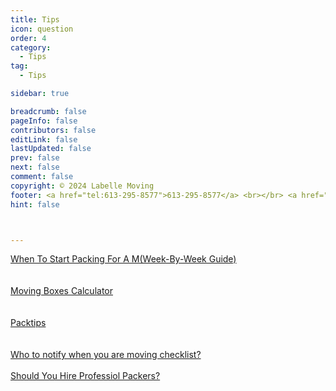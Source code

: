 ```yaml
---
title: Tips
icon: question
order: 4
category:
  - Tips
tag:
  - Tips

sidebar: true

breadcrumb: false
pageInfo: false
contributors: false
editLink: false
lastUpdated: false
prev: false
next: false
comment: false
copyright: © 2024 Labelle Moving
footer: <a href="tel:613-295-8577">613-295-8577</a> <br></br> <a href="mailto:info@labellemoving.com">info@labellemoving.com</a>
hint: false



---
```


 <a href="https://moversville.com/bwhen-to-start-packing-for-a-move">When To Start Packing For A M(Week-By-Week Guide)</a>  
  <br></br>
 <a href="https://www.moving.com/moving-boxes/packing-calculator.asp">Moving Boxes Calculator</a>         
  <br></br>
<a href="https://www.consumeraffairs.com/movers/how-to-pack-for-mhtml#:~:text=Packing%20tips%20for%20moving%201%20Declutter%20before%20essentials%20separately.%20...%207%20Pack%20your%20suitcases.%20">Packtips
</a>    
  <br></br>
<a href="https://www.cmhc-schl.gc.ca/en/professionindustry-innovation-and-leadership/industry-expertresources-for-mortgage-professionwho-notify-when-moving-change-of-address-checklist">Who to notify when you are moving checklist? 
</a>
  <br></br>
<a href="https://www.moving.com/tshould-you-hire-packers-for-your-next-move/">Should You Hire Professiol Packers?
</a>         

      

<speedy></speedy>

<script setup>
import speedy from "@source/components/speedy.vue"
</script>